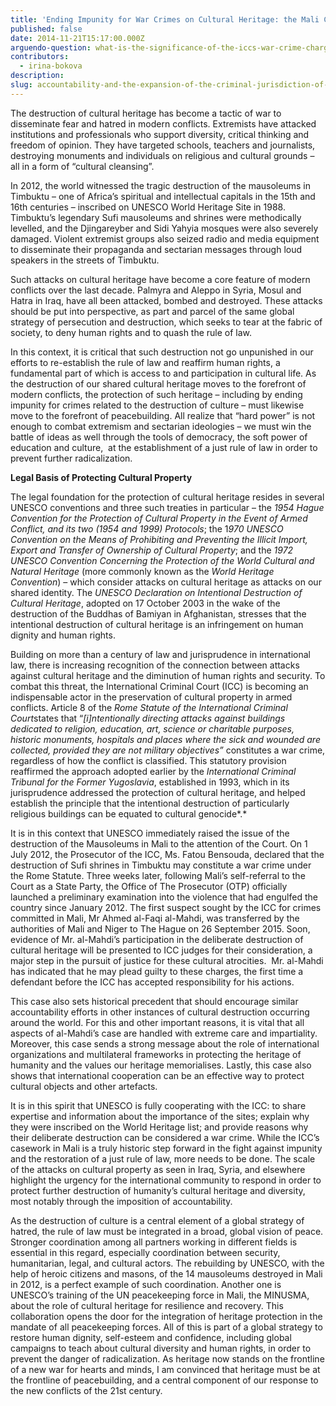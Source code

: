 ```yaml
---
title: 'Ending Impunity for War Crimes on Cultural Heritage: the Mali Case'
published: false
date: 2014-11-21T15:17:00.000Z
arguendo-question: what-is-the-significance-of-the-iccs-war-crime-charges-of-attacks-on-cultural-property-in-mali
contributors:
  - irina-bokova
description:
slug: accountability-and-the-expansion-of-the-criminal-jurisdiction-of-the-african-court
---
```



The destruction of cultural heritage has become a tactic of war to disseminate fear and hatred in modern conflicts. Extremists have attacked institutions and professionals who support diversity, critical thinking and freedom of opinion. They have targeted schools, teachers and journalists, destroying monuments and individuals on religious and cultural grounds – all in a form of “cultural cleansing”.

In 2012, the world witnessed the tragic destruction of the mausoleums in Timbuktu – one of Africa’s spiritual and intellectual capitals in the 15th and 16th centuries – inscribed on UNESCO World Heritage Site in 1988. Timbuktu’s legendary Sufi mausoleums and shrines were methodically levelled, and the Djingareyber and Sidi Yahyia mosques were also severely damaged. Violent extremist groups also seized radio and media equipment to disseminate their propaganda and sectarian messages through loud speakers in the streets of Timbuktu.

Such attacks on cultural heritage have become a core feature of modern conflicts over the last decade. Palmyra and Aleppo in Syria, Mosul and Hatra in Iraq, have all been attacked, bombed and destroyed. These attacks should be put into perspective, as part and parcel of the same global strategy of persecution and destruction, which seeks to tear at the fabric of society, to deny human rights and to quash the rule of law.

In this context, it is critical that such destruction not go unpunished in our efforts to re-establish the rule of law and reaffirm human rights, a fundamental part of which is access to and participation in cultural life. As the destruction of our shared cultural heritage moves to the forefront of modern conflicts, the protection of such heritage – including by ending impunity for crimes related to the destruction of culture – must likewise move to the forefront of peacebuilding. All realize that “hard power” is not enough to combat extremism and sectarian ideologies – we must win the battle of ideas as well through the tools of democracy, the soft power of education and culture, &nbsp;at the establishment of a just rule of law in order to prevent further radicalization.

**Legal Basis of Protecting Cultural Property**

The legal foundation for the protection of cultural heritage resides in several UNESCO conventions and three such treaties in particular – the *1954 Hague Convention for the Protection of Cultural Property in the Event of Armed Conflict, and its two (1954 and 1999) Protocols*; the 1*970 UNESCO Convention on the Means of Prohibiting and Preventing the Illicit Import, Export and Transfer of Ownership of Cultural Property*; and the *1972 UNESCO Convention Concerning the Protection of the World Cultural and Natural Heritage* (more commonly known as the *World Heritage Convention*) – which consider attacks on cultural heritage as attacks on our shared identity. The *UNESCO Declaration on Intentional Destruction of Cultural Heritage*, adopted on 17 October 2003 in the wake of the destruction of the Buddhas of Bamiyan in Afghanistan, stresses that the intentional destruction of cultural heritage is an infringement on human dignity and human rights.

Building on more than a century of law and jurisprudence in international law, there is increasing recognition of the connection between attacks against cultural heritage and the diminution of human rights and security. To combat this threat, the International Criminal Court (ICC) is becoming an indispensable actor in the preservation of cultural property in armed conflicts. Article 8 of the *Rome Statute of the International Criminal Court*states that “*[i]ntentionally directing attacks against buildings dedicated to religion, education, art, science or charitable purposes, historic monuments, hospitals and places where the sick and wounded are collected, provided they are not military objectives”* constitutes a war crime, regardless of how the conflict is classified. This statutory provision reaffirmed the approach adopted earlier by the *International Criminal Tribunal for the Former Yugoslavia*, established in 1993, which in its jurisprudence addressed the protection of cultural heritage, and helped establish the principle that the intentional destruction of particularly religious buildings can be equated to cultural genocide*.*

It is in this context that UNESCO immediately raised the issue of the destruction of the Mausoleums in Mali to the attention of the Court. On 1 July 2012, the Prosecutor of the ICC, Ms. Fatou Bensouda, declared that the destruction of Sufi shrines in Timbuktu may constitute a war crime under the Rome Statute. Three weeks later, following Mali’s self-referral to the Court as a State Party, the Office of The Prosecutor (OTP) officially launched a preliminary examination into the violence that had engulfed the country since January 2012. The first suspect sought by the ICC for crimes committed in Mali, Mr Ahmed al-Faqi al-Mahdi, was transferred by the authorities of Mali and Niger to The Hague on 26 September 2015. Soon, evidence of Mr. al-Mahdi’s participation in the deliberate destruction of cultural heritage will be presented to ICC judges for their consideration, a major step in the pursuit of justice for these cultural atrocities. &nbsp;Mr. al-Mahdi has indicated that he may plead guilty to these charges, the first time a defendant before the ICC has accepted responsibility for his actions.

This case also sets historical precedent that should encourage similar accountability efforts in other instances of cultural destruction occurring around the world. For this and other important reasons, it is vital that all aspects of al-Mahdi’s case are handled with extreme care and impartiality. Moreover, this case sends a strong message about the role of international organizations and multilateral frameworks in protecting the heritage of humanity and the values our heritage memorialises. Lastly, this case also shows that international cooperation can be an effective way to protect cultural objects and other artefacts.

It is in this spirit that UNESCO is fully cooperating with the ICC: to share expertise and information about the importance of the sites; explain why they were inscribed on the World Heritage list; and provide reasons why their deliberate destruction can be considered a war crime. While the ICC’s casework in Mali is a truly historic step forward in the fight against impunity and the restoration of a just rule of law, more needs to be done. The scale of the attacks on cultural property as seen in Iraq, Syria, and elsewhere highlight the urgency for the international community to respond in order to protect further destruction of humanity’s cultural heritage and diversity, most notably through the imposition of accountability.

As the destruction of culture is a central element of a global strategy of hatred, the rule of law must be integrated in a broad, global vision of peace. Stronger coordination among all partners working in different fields is essential in this regard, especially coordination between security, humanitarian, legal, and cultural actors. The rebuilding by UNESCO, with the help of heroic citizens and masons, of the 14 mausoleums destroyed in Mali in 2012, is a perfect example of such coordination. Another one is UNESCO’s training of the UN peacekeeping force in Mali, the MINUSMA, about the role of cultural heritage for resilience and recovery. This collaboration opens the door for the integration of heritage protection in the mandate of all peacekeeping forces. All of this is part of a global strategy to restore human dignity, self-esteem and confidence, including global campaigns to teach about cultural diversity and human rights, in order to prevent the danger of radicalization. As heritage now stands on the frontline of a new war for hearts and minds, I am convinced that heritage must be at the frontline of peacebuilding, and a central component of our response to the new conflicts of the 21st century.